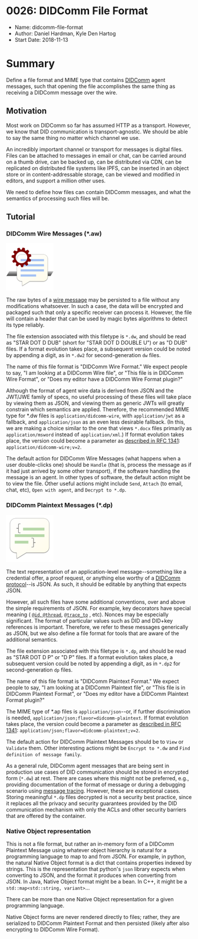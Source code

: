 # 0026: DIDComm File Format
- Name: didcomm-file-format
- Author: Daniel Hardman, Kyle Den Hartog
- Start Date: 2018-11-13


# Summary
[summary]: #summary

Define a file format and MIME type that contains [DIDComm](
 https://github.com/hyperledger/indy-hipe/blob/b0708395fd1669df33a9619efa7770a20c97006e/text/0003-did-comm/README.md)
agent messages, such
that opening the file accomplishes the same thing as receiving a DIDComm
message over the wire.

## Motivation
[motivation]: #motivation

Most work on DIDComm so far has assumed HTTP as a transport. However, we know
that DID communication is transport-agnostic. We should be able to
say the same thing no matter which channel we use.

An incredibly important channel or transport for messages is digital files. Files
can be attached to messages in email or chat, can be carried around on a thumb
drive, can be backed up, can be distributed via CDN, can be replicated on
distributed file systems like IPFS, can be inserted in an object store or
in content-addressable storage, can be viewed and modified in editors, and
support a million other uses.

We need to define how files can contain DIDComm messages, and what the
semantics of processing such files will be.

## Tutorial
[tutorial]: #tutorial

### DIDComm Wire Messages (*.aw)

[![aw icon](aw-small.png)](aw-big.png)

The raw bytes of a [wire message](https://github.com/hyperledger/indy-hipe/blob/master/text/0028-wire-message-format/README.md) may be persisted to a file
without any modifications whatsoever. In such a case, the data will be encrypted
and packaged such that only a specific receiver can process it. However, the file will
contain a header that can be used by magic bytes algorithms to detect its type reliably.

The file extension associated with this filetype is `*.dw`, and should be read as
"STAR DOT D DUB" (short for "STAR DOT D DOUBLE U") or as "D DUB" files.
If a format evolution takes place, a subsequent version could be
noted by appending a digit, as in `*.dw2` for second-generation `dw` files.

The name of this file format is "DIDComm Wire Format." We expect people to say,
"I am looking at a DIDComm Wire file", or "This file is in DIDComm Wire Format", or
"Does my editor have a DIDComm Wire Format plugin?"

Although the format of agent wire data is derived from JSON and the JWT/JWE family
of specs, no useful processing of these files will take place by viewing them as
JSON, and viewing them as generic JWTs will greatly constrain which semantics are
applied. Therefore, the recommended MIME type for *.dw files is
`application/didcomm-wire`, with `application/jwt` as a fallback, and
`application/json` as an even less desirable fallback. (In this, we are making
a choice similar to the one that views `*.docx` files primarily as 
`application/msword` instead of `application/xml`.) If format evolution takes
place, the version could become a parameter as [described in RFC 1341](https://www.w3.org/Protocols/rfc1341/4_Content-Type.html):
`application/didcomm-wire;v=2`.

The default action for DIDComm Wire Messages (what happens when a user double-clicks one)
should be `Handle` (that is, process the message as if it had just arrived by some other transport),
if the software handling the message is an agent. In other types of software,
the default action might be to view the file. Other useful actions might include
`Send`, `Attach` (to email, chat, etc), `Open with agent`, and `Decrypt to *.dp`.

### DIDComm Plaintext Messages (*.dp)

[![ap icon](ap-small.png)](ap-big.png)

The text representation of an application-level message--something like a credential
offer, a proof request, or anything else worthy of a [DIDComm protocol](
https://github.com/hyperledger/indy-hipe/blob/f12c422213b19e4181cdd288671afe2218f82e2c/text/protocols/README.md)--is
JSON. As such, it should be editable by anything that expects JSON.

However, all such files have some additional conventions, over and above the simple
requirements of JSON. For example, key decorators have special meaning (
[`@id`, `@thread`](https://github.com/hyperledger/indy-hipe/blob/613ed302bec4dcc62ed6fab1f3a38ce59a96ca3e/text/message-threading/README.md),
[`@trace_to`](https://github.com/hyperledger/indy-hipe/blob/996adb82e61ab63b37a56254b92f57100ff8c8d9/text/message-tracing/README.md)
, etc). Nonces may be especially significant. The format of particular values
such as DID and DID+key references is important. Therefore, we refer to these messages
generically as JSON, but we also define a file
format for tools that are aware of the additional semantics.

The file extension associated with this filetype is `*.dp`, and should be read as
"STAR DOT D P" or "D P" files. If a format evolution takes place, a subsequent version could be
noted by appending a digit, as in `*.dp2` for second-generation `dp` files.

The name of this file format is "DIDComm Plaintext Format." We expect people to say,
"I am looking at a DIDComm Plaintext file", or "This file is in DIDComm Plaintext Format", or
"Does my editor have a DIDComm Plaintext Format plugin?"

The MIME type of *.ap files is `application/json`--or, if further discrimination is needed,
`application/json;flavor=didcomm-plaintext`. If format evolution takes place, the version could
become a parameter as [described in RFC 1341](https://www.w3.org/Protocols/rfc1341/4_Content-Type.html):
`application/json;flavor=didcomm-plaintext;v=2`.

The default action for DIDComm Plaintext Messages should be to
`View` or `Validate` them. Other interesting actions might be `Encrypt to *.dw`
and `Find definition of message family`.

As a general rule, DIDComm agent messages that are being sent in production use cases of DID communication should be stored 
in encrypted form (`*.dw`) at rest. There are cases where this might not be preferred, e.g., providing documentation of the 
format of message or during a debugging scenario using
[message tracing]((https://github.com/hyperledger/indy-hipe/blob/996adb82e61ab63b37a56254b92f57100ff8c8d9/text/message-tracing/README.md)).
However, these are exceptional cases. Storing meaningful `*.dp` files
decrypted is not a security best practice, since it replaces all the privacy and
security guarantees provided by the DID communication mechanism with only
the ACLs and other security barriers that are offered by the container.

### Native Object representation

This is not a file format, but rather an in-memory form of a DIDComm Plaintext Message
using whatever object hierarchy is natural for a programming language to map to and from
JSON. For example, in python, the natural Native Object format is a dict that contains properties
indexed by strings. This is the representation that python's `json` library expects when
converting to JSON, and the format it produces when converting from JSON. In Java, Native
Object format might be a bean. In C++, it might be a `std::map<std::string, variant>`...

There can be more than one Native Object representation for a given programming language.

Native Object forms are never rendered directly to files; rather, they are serialized to DIDComm Plaintext Format
and then persisted (likely after also encrypting to DIDComm Wire Format).